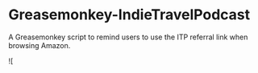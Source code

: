 Greasemonkey-IndieTravelPodcast
===============================

A Greasemonkey script to remind users to use the ITP referral link when browsing Amazon.

![